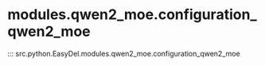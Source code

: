 # modules.qwen2_moe.configuration_qwen2_moe
::: src.python.EasyDel.modules.qwen2_moe.configuration_qwen2_moe